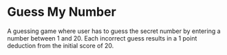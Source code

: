 # Guess My Number

A guessing game where user has to guess the secret number by entering a number between 1 and 20. Each incorrect guess results in a 1 point deduction from the initial score of 20.
